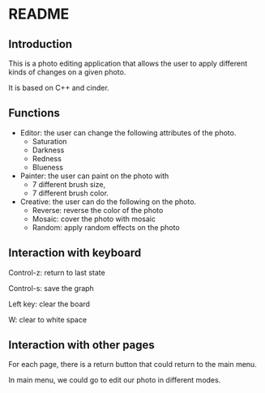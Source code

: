 # README

## Introduction

This is a photo editing application that allows the user to apply different kinds of changes on a given photo.

It is based on C++ and cinder.

## Functions

* Editor: the user can change the following attributes of the photo.
    * Saturation
    * Darkness
    * Redness
    * Blueness
* Painter: the user can paint on the photo with
    * 7 different brush size,
    * 7 different brush color.
* Creative: the user can do the following on the photo.
    * Reverse: reverse the color of the photo
    * Mosaic: cover the photo with mosaic
    * Random: apply random effects on the photo


## Interaction with keyboard

Control-z: return to last state

Control-s: save the graph

Left key: clear the board

W: clear to white space

## Interaction with other pages

For each page, there is a return button that could return to the main menu.

In main menu, we could go to edit our photo in different modes.